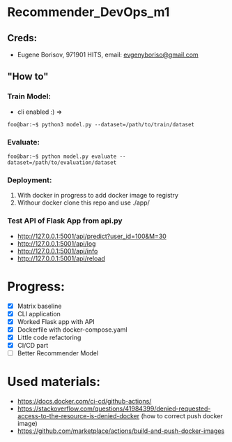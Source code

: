# Recommender_DevOps_m1

## Creds:
* Eugene Borisov, 971901 HITS, email: evgenyboriso@gmail.com

## "How to"

### Train Model:
* cli enabled :) =>
```
foo@bar:~$ python3 model.py --dataset=/path/to/train/dataset
```

### Evaluate:
```
foo@bar:~$ python model.py evaluate --dataset=/path/to/evaluation/dataset
```


### Deployment:
1. With docker in progress to add docker image to registry
2. Withour docker clone this repo and use ./app/


### Test API of Flask App from api.py
* http://127.0.0.1:5001/api/predict?user_id=100&M=30
* http://127.0.0.1:5001/api/log
* http://127.0.0.1:5001/api/info
* http://127.0.0.1:5001/api/reload


# Progress: 
- [x] Matrix baseline
- [x] CLI application
- [x] Worked Flask app with API
- [x] Dockerfile with docker-compose.yaml
- [x] Little code refactoring
- [x] CI/CD part
- [ ] Better Recommender Model 

# Used materials:
* https://docs.docker.com/ci-cd/github-actions/
* https://stackoverflow.com/questions/41984399/denied-requested-access-to-the-resource-is-denied-docker (how to correct push docker image)
* https://github.com/marketplace/actions/build-and-push-docker-images